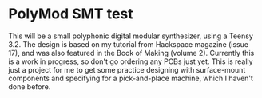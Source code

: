 # PolyMod SMT test

This will be a small polyphonic digital modular synthesizer, using a Teensy 3.2. The design is based on my tutorial from Hackspace magazine (issue 17), and was also featured in the Book of Making (volume 2). Currently this is a work in progress, so don't go ordering any PCBs just yet. This is really just a project for me to get some practice designing with surface-mount components and specifying for a pick-and-place machine, which I haven't done before.
